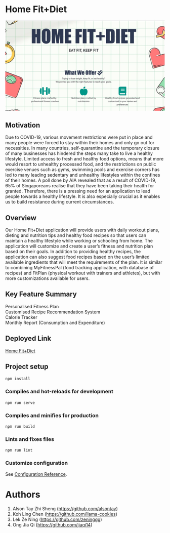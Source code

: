 # Home Fit+Diet
![Image](/public/images/image.jpg?raw=true "Title")
## Motivation

Due to COVID-19, various movement restrictions were put in place and many people were forced to stay within their homes and only go out for necessities. In many countries, self-quarantine and the temporary closure of many businesses has hindered the steps many take to live a healthy lifestyle. Limited access to fresh and healthy food options, means that more would resort to unhealthy processed food, and the restrictions on public exercise venues such as gyms, swimming pools and exercise corners has led to many leading sedentary and unhealthy lifestyles within the confines of their homes. A poll done by AIA revealed that as a result of COVID-19, 65% of Singaporeans realise that they have been taking their health for granted. Therefore, there is a pressing need for an application to lead people towards a healthy lifestyle. It is also especially crucial as it enables us to build resistance during current circumstances.
## Overview

Our Home Fit+Diet application will provide users with daily workout plans, dieting and nutrition tips and healthy food recipes so that users can maintain a healthy lifestyle while working or schooling from home. The application will customize and create a user’s fitness and nutrition plan based on their goals. In addition to providing healthy recipes, the application can also suggest food recipes based on the user’s limited available ingredients that will meet the requirements of the plan. It is similar to combining MyFitnessPal (food tracking application, with database of recipes) and FitPlan (physical workout with trainers and athletes), but with more customizations available for users.

## Key Feature Summary

Personalised Fitness Plan <br>
Customised Recipe Recommendation System <br>
Calorie Tracker <br>
Monthly Report (Consumption and Expenditure) <br>

## Deployed Link

[Home Fit+Diet](https://homefitdiet-f9353.web.app/)

## Project setup
```
npm install
```

### Compiles and hot-reloads for development
```
npm run serve
```

### Compiles and minifies for production
```
npm run build
```

### Lints and fixes files
```
npm run lint
```

### Customize configuration
See [Configuration Reference](https://cli.vuejs.org/config/).

# Authors
1. Alson Tay Zhi Sheng (https://github.com/alsontay)
2. Koh Ling Chen (https://github.com/llama-cookies)
3. Lek Ze Ning (https://github.com/zeninggg)
4. Ong Jia Qi (https://github.com/jiaqi14)


